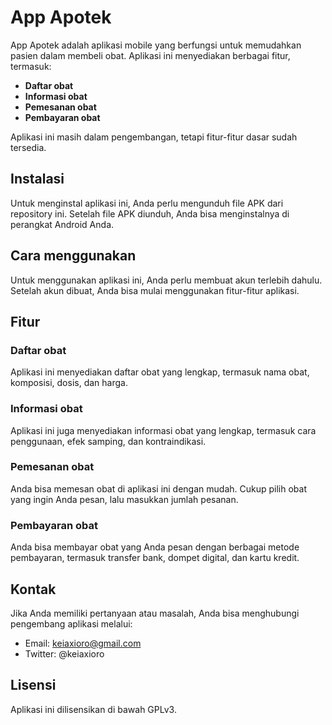 # App Apotek

App Apotek adalah aplikasi mobile yang berfungsi untuk memudahkan pasien dalam membeli obat. Aplikasi ini menyediakan berbagai fitur, termasuk:

* **Daftar obat**
* **Informasi obat**
* **Pemesanan obat**
* **Pembayaran obat**

Aplikasi ini masih dalam pengembangan, tetapi fitur-fitur dasar sudah tersedia.

## Instalasi

Untuk menginstal aplikasi ini, Anda perlu mengunduh file APK dari repository ini. Setelah file APK diunduh, Anda bisa menginstalnya di perangkat Android Anda.

## Cara menggunakan

Untuk menggunakan aplikasi ini, Anda perlu membuat akun terlebih dahulu. Setelah akun dibuat, Anda bisa mulai menggunakan fitur-fitur aplikasi.

## Fitur

### Daftar obat

Aplikasi ini menyediakan daftar obat yang lengkap, termasuk nama obat, komposisi, dosis, dan harga.

### Informasi obat

Aplikasi ini juga menyediakan informasi obat yang lengkap, termasuk cara penggunaan, efek samping, dan kontraindikasi.

### Pemesanan obat

Anda bisa memesan obat di aplikasi ini dengan mudah. Cukup pilih obat yang ingin Anda pesan, lalu masukkan jumlah pesanan.

### Pembayaran obat

Anda bisa membayar obat yang Anda pesan dengan berbagai metode pembayaran, termasuk transfer bank, dompet digital, dan kartu kredit.

## Kontak

Jika Anda memiliki pertanyaan atau masalah, Anda bisa menghubungi pengembang aplikasi melalui:

* Email: keiaxioro@gmail.com
* Twitter: @keiaxioro

## Lisensi

Aplikasi ini dilisensikan di bawah GPLv3.
